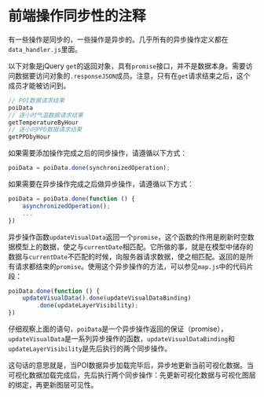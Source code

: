 # 前端操作同步性的注释

有一些操作是同步的，一些操作是异步的。几乎所有的异步操作定义都在`data_handler.js`里面。

以下对象是jQuery `get`的返回对象，具有`promise`接口，并不是数据本身。需要访问数据要访问对象的`.responseJSON`成员。注意，只有在`get`请求结束之后，这个成员才能被访问到。

```javascript
// POI数据请求结果
poiData
// 逐小时气温数据请求结果
getTemperatureByHour
// 逐小时PPD数据请求结果
getPPDbyHour
```

如果需要添加操作完成之后的同步操作，请遵循以下方式：

```javascript
poiData = poiData.done(synchronizedOperation);
```

如果需要在异步操作完成之后做异步操作，请遵循以下方式：

```javascript
poiData = poiData.done(function () {
    asynchronizedOperation();
    ...
})
```

异步操作函数`updateVisualData`返回一个`promise`，这个函数的作用是刷新时空数据模型上的数据，使之与`currentDate`相匹配。它所做的事，就是在模型中储存的数据与`currentDate`不匹配的时候，向服务器请求数据，使之相匹配。返回的是所有请求都结束的`promise`。使用这个异步操作的方法，可以参见`map.js`中的代码片段：

```javascript
poiData.done(function () {
    updateVisualData().done(updateVisualDataBinding)
        .done(updateLayerVisibility);
})
```

仔细观察上面的语句，`poiData`是一个异步操作返回的保证（promise），`updateVisualData`是一系列异步操作的函数，`updateVisualDataBinding`和`updateLayerVisibility`是先后执行的两个同步操作。

这句话的意思就是，当POI数据异步加载完毕后，异步地更新当前可视化数据。当可视化数据加载完成后，先后执行两个同步操作：先更新可视化数据与可视化图层的绑定，再更新图层可见性。